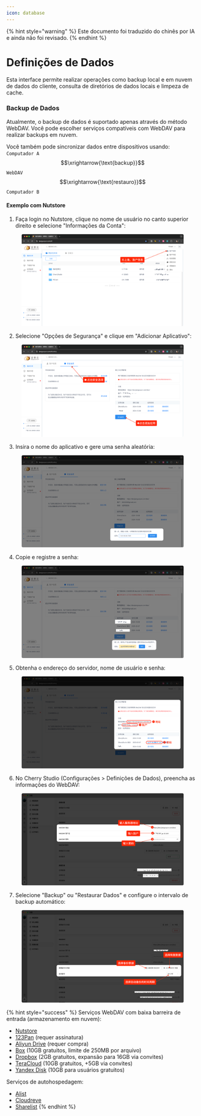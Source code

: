 ```yaml
---
icon: database
---
```


{% hint style="warning" %}
Este documento foi traduzido do chinês por IA e ainda não foi revisado.
{% endhint %}

# Definições de Dados

Esta interface permite realizar operações como backup local e em nuvem de dados do cliente, consulta de diretórios de dados locais e limpeza de cache.

### Backup de Dados

Atualmente, o backup de dados é suportado apenas através do método WebDAV. Você pode escolher serviços compatíveis com WebDAV para realizar backups em nuvem.

Você também pode sincronizar dados entre dispositivos usando:  
`Computador A` $$\xrightarrow{\text{backup}}$$ `WebDAV` $$\xrightarrow{\text{restauro}}$$ `Computador B`

#### Exemplo com Nutstore

1. Faça login no Nutstore, clique no nome de usuário no canto superior direito e selecione "Informações da Conta":

<figure><img src="../../../.gitbook/assets/image (39).png" alt=""><figcaption></figcaption></figure>

2. Selecione "Opções de Segurança" e clique em "Adicionar Aplicativo":

<figure><img src="../../../.gitbook/assets/image (40).png" alt=""><figcaption></figcaption></figure>

3. Insira o nome do aplicativo e gere uma senha aleatória:

<figure><img src="../../../.gitbook/assets/image (41).png" alt=""><figcaption></figcaption></figure>

4. Copie e registre a senha:

<figure><img src="../../../.gitbook/assets/image (42).png" alt=""><figcaption></figcaption></figure>

5. Obtenha o endereço do servidor, nome de usuário e senha:

<figure><img src="../../../.gitbook/assets/image (43).png" alt=""><figcaption></figcaption></figure>

6. No Cherry Studio (Configurações > Definições de Dados), preencha as informações do WebDAV:

<figure><img src="../../../.gitbook/assets/image (48).png" alt=""><figcaption></figcaption></figure>

7. Selecione "Backup" ou "Restaurar Dados" e configure o intervalo de backup automático:

<figure><img src="../../../.gitbook/assets/image (47).png" alt=""><figcaption></figcaption></figure>

{% hint style="success" %}
Serviços WebDAV com baixa barreira de entrada (armazenamento em nuvem):
* [Nutstore](https://www.jianguoyun.com/)
* [123Pan](https://www.123pan.com/) (requer assinatura)
* [Aliyun Drive](https://www.alipan.com/) (requer compra)
* [Box](https://www.box.com/) (10GB gratuitos, limite de 250MB por arquivo)
* [Dropbox](https://www.dropbox.com/) (2GB gratuitos, expansão para 16GB via convites)
* [TeraCloud](https://teracloud.jp/en/) (10GB gratuitos, +5GB via convites)
* [Yandex Disk](https://disk.yandex.com/) (10GB para usuários gratuitos)

Serviços de autohospedagem:
* [Alist](https://alist.nn.ci/zh/)
* [Cloudreve](https://cloudreve.org/)
* [Sharelist](https://github.com/reruin/sharelist)
{% endhint %}